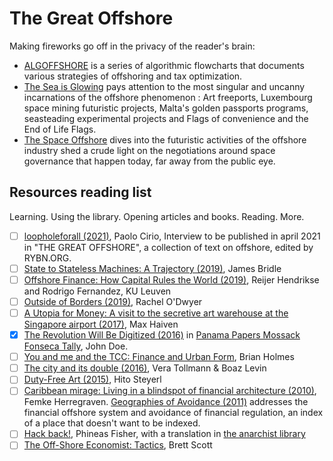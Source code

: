 # The Great Offshore

Making fireworks go off in the privacy of the reader's brain:

* [ALGOFFSHORE](https://rybn.org/thegreatoffshore/index.php?ln=en&r=2.ALGOFFSHORES) is a series of algorithmic flowcharts that documents various strategies of offshoring and tax optimization.
* [The Sea is Glowing](https://rybn.org/thegreatoffshore/theseaisglowing/) pays attention to the most singular and uncanny incarnations of the offshore phenomenon : Art freeports, Luxembourg space mining futuristic projects, Malta's golden passports programs, seasteading experimental projects and Flags of convenience and the End of Life Flags.
* [The Space Offshore](https://alienocene.com/2022/03/30/the-space-offshore/) dives into the futuristic activities of the offshore industry shed a crude light on the negotiations around space governance that happen today, far away from the public eye.

## Resources reading list

Learning. Using the library. Opening articles and books. Reading. More.

- [ ] [loopholeforall (2021)](https://paolocirio.net/press/interviews/interview_2020-l4a.php), Paolo Cirio, Interview to be published in april 2021 in "THE GREAT OFFSHORE", a collection of text on offshore, edited by RYBN.ORG.
- [ ] [State to Stateless Machines: A Trajectory (2019)](https://aksioma.org/james-bridle-state-to-stateless-machines-a-trajectory), James Bridle
- [ ] [Offshore Finance: How Capital Rules the World (2019)](https://www.researchgate.net/publication/330713868_Offshore_Finance_How_Capital_Rules_the_World), Reijer Hendrikse and Rodrigo Fernandez, KU Leuven
- [ ] [Outside of Borders (2019)](https://www.academia.edu/38661325/OUTSIDE_OF_BORDERS), Rachel O'Dwyer
- [ ] [A Utopia for Money: A visit to the secretive art warehouse at the Singapore airport (2017)](https://publicseminar.org/2017/04/a-utopia-for-money/), Max Haiven
- [x] [The Revolution Will Be Digitized (2016)](https://cryptome.org/2016/05/2016-5-6-Statement-by-John-Doe.pdf) in [Panama Papers Mossack Fonseca Tally](https://cryptome.org/pp-mf/pp-mf-tally.htm), John Doe.
- [ ] [You and me and the TCC: Finance and Urban Form](https://rcpp.lensbased.net/autoitalia/brian-holmes/), Brian Holmes
- [ ] [The city and its double (2016)](https://rcpp.lensbased.net/the-city-and-its-double-2/), Vera Tollmann & Boaz Levin
- [ ] [Duty-Free Art (2015)](https://www.e-flux.com/journal/63/60894/duty-free-art/), Hito Steyerl
- [ ] [Caribbean mirage: Living in a blindspot of financial architecture (2010)](http://femkeherregraven.net/wp-content/uploads/2017/11/caribbeanmirage_femke.pdf), Femke Herregraven. [Geographies of Avoidance (2011)](http://femkeherregraven.net/geographiesofavoidance/) addresses the financial offshore system and avoidance of financial regulation, an index of a place that doesn't want to be indexed.
- [ ] [Hack back!](https://unicornriot.ninja/wp-content/uploads/2019/11/hackback-announce-text.txt), Phineas Fisher, with a translation in [the anarchist library](https://theanarchistlibrary.org/library/subcowmandante-marcos-hack-back)
- [ ] [The Off-Shore Economist: Tactics](https://dmstfctn.net/toe/The_Offshore_Economist.pdf), Brett Scott
